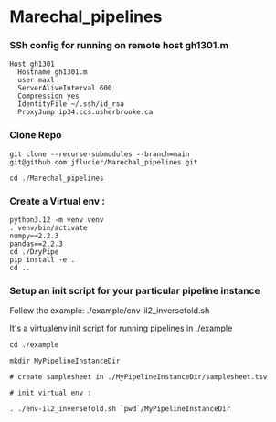 # Marechal_pipelines


### SSh config for running on remote host gh1301.m 

```
Host gh1301
  Hostname gh1301.m
  user maxl
  ServerAliveInterval 600
  Compression yes
  IdentityFile ~/.ssh/id_rsa
  ProxyJump ip34.ccs.usherbrooke.ca
```

### Clone Repo

```
git clone --recurse-submodules --branch=main  git@github.com:jflucier/Marechal_pipelines.git

cd ./Marechal_pipelines
```

### Create a Virtual env :

```
python3.12 -m venv venv
. venv/bin/activate
numpy==2.2.3
pandas==2.2.3
cd ./DryPipe
pip install -e .
cd ..
```

### Setup an init script for your particular pipeline instance

Follow the example:   ./example/env-il2_inversefold.sh

It's a virtualenv init script for running pipelines in ./example

``` 
cd ./example

mkdir MyPipelineInstanceDir

# create samplesheet in ./MyPipelineInstanceDir/samplesheet.tsv

# init virtual env :

. ./env-il2_inversefold.sh `pwd`/MyPipelineInstanceDir
```
